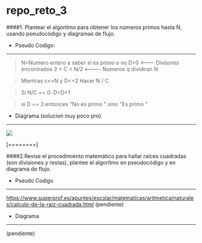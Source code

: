 # repo_reto_3

####1.  Plantear el algoritmo para obtener los números primos hasta N, usando pseudocódigo y diagramas de flujo.

- Pseudo Codigo:

------------


> N=Numero entero a saber si es primo o no
  D=0 <--- Divisores encontrados
  2 <  C  < N/2 <---- Numeros q dividiran N
  
 >Mientras c<=N y D<=2 Hacer
  N / C
  
  >Si N/C == 0:
    D=D+1 

 > si D == 3 entonces
  "No es primo "
sino 
"Es primo "

- Diagrama (solucion muy poco pro)

------------


[![](https://mermaid.ink/img/pako:eNpNkE9PwzAMxb-K5ROITYMdK4HEVrjRyzhMtDtYjbdGJHGVpCC07buTNeVPTrbf78XWO2IrirHAvZHPtiMf4bVsHKT3eEXmIF5HK9B7bSVcw3z-AKvaDZa9QAW7TK7G-brewj0YHSKBYshQSGVI3RI6ugjVYjmZ1qOprAOD0h86MdViC604aEkRZGjalERD-esdTFI5-k93N6M9iOdweqqhEuCQ7_05byJv_4HPNWz0L5g4nGHaZEmrlMXx4mswdmy5wSKVivx7g407J46GKJsv12IR_cAzHHpFkUtNB08Wiz2ZkKY9uTeRv56VjuJfcthj5udv_bJ4-g?type=png)](https://mermaid.live/edit#pako:eNpNkE9PwzAMxb-K5ROITYMdK4HEVrjRyzhMtDtYjbdGJHGVpCC07buTNeVPTrbf78XWO2IrirHAvZHPtiMf4bVsHKT3eEXmIF5HK9B7bSVcw3z-AKvaDZa9QAW7TK7G-brewj0YHSKBYshQSGVI3RI6ugjVYjmZ1qOprAOD0h86MdViC604aEkRZGjalERD-esdTFI5-k93N6M9iOdweqqhEuCQ7_05byJv_4HPNWz0L5g4nGHaZEmrlMXx4mswdmy5wSKVivx7g407J46GKJsv12IR_cAzHHpFkUtNB08Wiz2ZkKY9uTeRv56VjuJfcthj5udv_bJ4-g)

[========]

####2.Revise el procedimiento matemático para hallar raíces cuadradas (son divisiones y restas), plantee el algoritmo en pseudocódigo y en diagrama de flujo.

- Pseudo Codigo

------------
https://www.superprof.es/apuntes/escolar/matematicas/aritmetica/naturales/calculo-de-la-raiz-cuadrada.html
(pendiente)

- Diagrama


------------

(pendiente)

